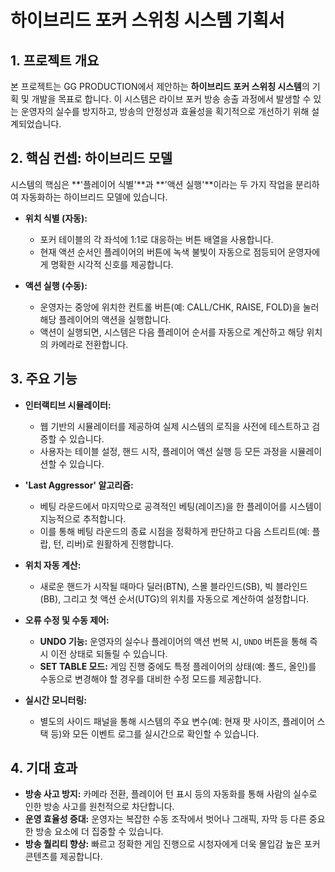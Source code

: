 
# 하이브리드 포커 스위칭 시스템 기획서

## 1. 프로젝트 개요

본 프로젝트는 GG PRODUCTION에서 제안하는 **하이브리드 포커 스위칭 시스템**의 기획 및 개발을 목표로 합니다. 이 시스템은 라이브 포커 방송 송출 과정에서 발생할 수 있는 운영자의 실수를 방지하고, 방송의 안정성과 효율성을 획기적으로 개선하기 위해 설계되었습니다.

## 2. 핵심 컨셉: 하이브리드 모델

시스템의 핵심은 **'플레이어 식별'**과 **'액션 실행'**이라는 두 가지 작업을 분리하여 자동화하는 하이브리드 모델에 있습니다.

*   **위치 식별 (자동):**
    *   포커 테이블의 각 좌석에 1:1로 대응하는 버튼 배열을 사용합니다.
    *   현재 액션 순서인 플레이어의 버튼에 녹색 불빛이 자동으로 점등되어 운영자에게 명확한 시각적 신호를 제공합니다.

*   **액션 실행 (수동):**
    *   운영자는 중앙에 위치한 컨트롤 버튼(예: CALL/CHK, RAISE, FOLD)을 눌러 해당 플레이어의 액션을 실행합니다.
    *   액션이 실행되면, 시스템은 다음 플레이어 순서를 자동으로 계산하고 해당 위치의 카메라로 전환합니다.

## 3. 주요 기능

*   **인터랙티브 시뮬레이터:**
    *   웹 기반의 시뮬레이터를 제공하여 실제 시스템의 로직을 사전에 테스트하고 검증할 수 있습니다.
    *   사용자는 테이블 설정, 핸드 시작, 플레이어 액션 실행 등 모든 과정을 시뮬레이션할 수 있습니다.

*   **'Last Aggressor' 알고리즘:**
    *   베팅 라운드에서 마지막으로 공격적인 베팅(레이즈)을 한 플레이어를 시스템이 지능적으로 추적합니다.
    *   이를 통해 베팅 라운드의 종료 시점을 정확하게 판단하고 다음 스트리트(예: 플랍, 턴, 리버)로 원활하게 진행합니다.

*   **위치 자동 계산:**
    *   새로운 핸드가 시작될 때마다 딜러(BTN), 스몰 블라인드(SB), 빅 블라인드(BB), 그리고 첫 액션 순서(UTG)의 위치를 자동으로 계산하여 설정합니다.

*   **오류 수정 및 수동 제어:**
    *   **UNDO 기능:** 운영자의 실수나 플레이어의 액션 번복 시, `UNDO` 버튼을 통해 즉시 이전 상태로 되돌릴 수 있습니다.
    *   **SET TABLE 모드:** 게임 진행 중에도 특정 플레이어의 상태(예: 폴드, 올인)를 수동으로 변경해야 할 경우를 대비한 수정 모드를 제공합니다.

*   **실시간 모니터링:**
    *   별도의 사이드 패널을 통해 시스템의 주요 변수(예: 현재 팟 사이즈, 플레이어 스택 등)와 모든 이벤트 로그를 실시간으로 확인할 수 있습니다.

## 4. 기대 효과

*   **방송 사고 방지:** 카메라 전환, 플레이어 턴 표시 등의 자동화를 통해 사람의 실수로 인한 방송 사고를 원천적으로 차단합니다.
*   **운영 효율성 증대:** 운영자는 복잡한 수동 조작에서 벗어나 그래픽, 자막 등 다른 중요한 방송 요소에 더 집중할 수 있습니다.
*   **방송 퀄리티 향상:** 빠르고 정확한 게임 진행으로 시청자에게 더욱 몰입감 높은 포커 콘텐츠를 제공합니다.
